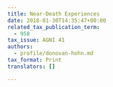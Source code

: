 ```yaml
---
title: Near-Death Experiences
date: 2018-01-30T14:35:47+00:00
related_tax_publication_term:
  - 958
tax_issue: AGNI 41
authors:
  - profile/donovan-hohn.md
tax_format: Print
translators: []

---
```


